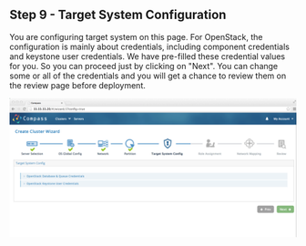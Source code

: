 <h2 id="step-nine">Step 9 - Target System Configuration</h2>

You are configuring target system on this page. For OpenStack, the configuration is mainly about credentials, including component credentials and keystone user credentials. We have pre-filled these credential values for you. So you can proceed just by clicking on "Next". You can change some or all of the credentials and you will get a chance to review them on the review page before deployment.

![Security](/img/appliance/9_security.png)

